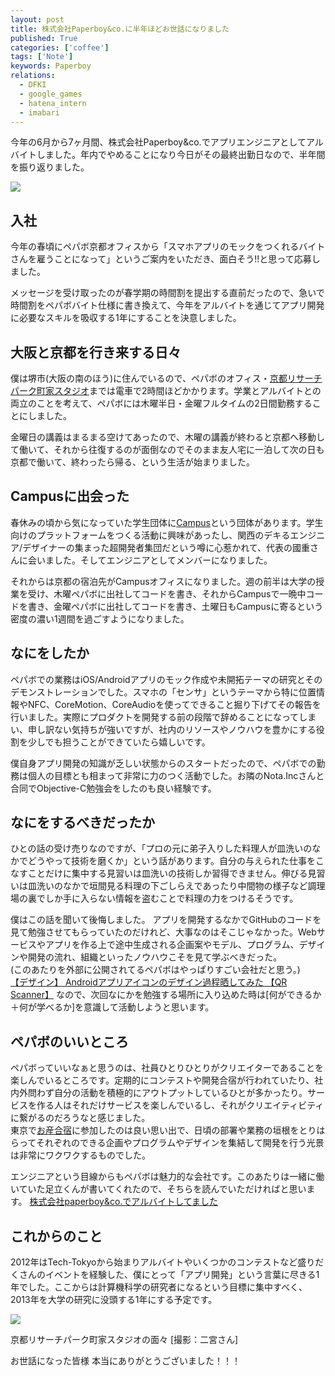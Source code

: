 ```yaml
---
layout: post
title: 株式会社Paperboy&co.に半年ほどお世話になりました
published: True
categories: ['coffee']
tags: ['Note']
keywords: Paperboy
relations:
  - DFKI
  - google_games
  - hatena_intern
  - imabari
---
```


今年の6月から7ヶ月間、株式会社Paperboy&co.でアプリエンジニアとしてアルバイトしました。年内でやめることになり今日がその最終出勤日なので、半年間を振り返りました。

<img src="https://dl.dropboxusercontent.com/u/12208857/img/paperboy_picture.jpg" class="image-on-frame-small">

## 入社

今年の春頃にペパボ京都オフィスから「スマホアプリのモックをつくれるバイトさんを雇うことになって」というご案内をいただき、面白そう!!と思って応募しました。

メッセージを受け取ったのが春学期の時間割を提出する直前だったので、急いで時間割をペパボバイト仕様に書き換えて、今年をアルバイトを通じてアプリ開発に必要なスキルを吸収する1年にすることを決意しました。

## 大阪と京都を行き来する日々

僕は堺市(大阪の南のほう)に住んでいるので、ペパボのオフィス・[京都リサーチパーク町家スタジオ](http://www.krp-machiya.co.jp/)までは電車で2時間ほどかかります。学業とアルバイトとの両立のことを考えて、ペパボには木曜半日・金曜フルタイムの2日間勤務することにしました。

金曜日の講義はまるまる空けてあったので、木曜の講義が終わると京都へ移動して働いて、それから往復するのが面倒なのでそのまま友人宅に一泊して次の日も京都で働いて、終わったら帰る、という生活が始まりました。

## Campusに出会った

春休みの頃から気になっていた学生団体に[Campus](http://campus-inc.org/)という団体があります。学生向けのプラットフォームをつくる活動に興味があったし、関西のデキるエンジニア/デザイナーの集まった超開発者集団だという噂に心惹かれて、代表の國重さんに会いました。そしてエンジニアとしてメンバーになりました。

それからは京都の宿泊先がCampusオフィスになりました。週の前半は大学の授業を受け、木曜ペパボに出社してコードを書き、それからCampusで一晩中コードを書き、金曜ペパボに出社してコードを書き、土曜日もCampusに寄るという密度の濃い1週間を過ごすようになりました。

## なにをしたか

ペパボでの業務はiOS/Androidアプリのモック作成や未開拓テーマの研究とそのデモンストレーションでした。スマホの「センサ」というテーマから特に位置情報やNFC、CoreMotion、CoreAudioを使ってできること掘り下げてその報告を行いました。実際にプロダクトを開発する前の段階で辞めることになってしまい、申し訳ない気持ちが強いですが、社内のリソースやノウハウを豊かにする役割を少しでも担うことができていたら嬉しいです。

僕自身アプリ開発の知識が乏しい状態からのスタートだったので、ペパボでの勤務は個人の目標とも相まって非常に力のつく活動でした。お隣のNota.Incさんと合同でObjective-C勉強会をしたのも良い経験です。

## なにをするべきだったか

ひとの話の受け売りなのですが、「プロの元に弟子入りした料理人が皿洗いのなかでどうやって技術を磨くか」という話があります。自分の与えられた仕事をこなすことだけに集中する見習いは皿洗いの技術しか習得できません。伸びる見習いは皿洗いのなかで垣間見る料理の下ごしらえであったり中間物の様子など調理場の裏でしか手に入らない情報を盗むことで料理の力をつけるそうです。

僕はこの話を聞いて後悔しました。
アプリを開発するなかでGitHubのコードを見て勉強させてもらっていたのだけれど、大事なのはそこじゃなかった。Webサービスやアプリを作る上で途中生成される企画案やモデル、プログラム、デザインや開発の流れ、組織といったノウハウこそを見て学ぶべきだった。<br>
(このあたりを外部に公開されてるペパボはやっぱりすごい会社だと思う。)<br>
[【デザイン】 Androidアプリアイコンのデザイン過程晒してみた 【QR Scanner】](http://matome.naver.jp/odai/2135512162843875201)
なので、次回なにかを勉強する場所に入り込めた時は[何ができるか＋何が学べるか]を意識して活動しようと思います。

## ペパボのいいところ

ペパボっていいなぁと思うのは、社員ひとりひとりがクリエイターであることを楽しんでいるところです。定期的にコンテストや開発合宿が行われていたり、社内外問わず自分の活動を積極的にアウトプットしているひとが多かったり。サービスを作る人はそれだけサービスを楽しんでいるし、それがクリエイティビティに繋がるのだろうなと感じました。<br>
東京で[お産合宿](http://www.paperboy.co.jp/next/osan6/)に参加したのは良い思い出で、日頃の部署や業務の垣根をとりはらってそれぞれのできる企画やプログラムやデザインを集結して開発を行う光景は非常にワクワクするものでした。

エンジニアという目線からもペパボは魅力的な会社です。このあたりは一緒に働いていた足立くんが書いてくれたので、そちらを読んでいただければと思います。
[株式会社paperboy&co.でアルバイトしてました](http://adachi-takehiro.com/%E6%A0%AA%E5%BC%8F%E4%BC%9A%E7%A4%BEpaperboyco-%E3%81%A7%E3%82%A2%E3%83%AB%E3%83%90%E3%82%A4%E3%83%88%E3%81%97%E3%81%A6%E3%81%BE%E3%81%97%E3%81%9F%E3%80%82/)

## これからのこと

2012年はTech-Tokyoから始まりアルバイトやいくつかのコンテストなど盛りだくさんのイベントを経験した、僕にとって「アプリ開発」という言葉に尽きる1年でした。ここからは計算機科学の研究者になるという目標に集中すべく、2013年を大学の研究に没頭する1年にする予定です。

<img src="https://dl.dropboxusercontent.com/u/12208857/img/paperboy_machiya.jpg" class="image-on-frame-small">

京都リサーチパーク町家スタジオの面々 [撮影：二宮さん]

お世話になった皆様 本当にありがとうございました！！！
